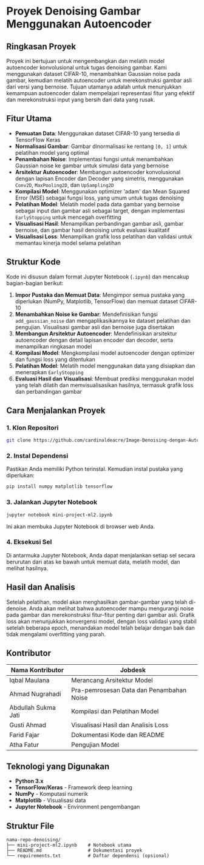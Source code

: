 # Proyek Denoising Gambar Menggunakan Autoencoder

## Ringkasan Proyek

Proyek ini bertujuan untuk mengembangkan dan melatih model autoencoder konvolusional untuk tugas denoising gambar. Kami menggunakan dataset CIFAR-10, menambahkan Gaussian noise pada gambar, kemudian melatih autoencoder untuk merekonstruksi gambar asli dari versi yang bernoise. Tujuan utamanya adalah untuk menunjukkan kemampuan autoencoder dalam mempelajari representasi fitur yang efektif dan merekonstruksi input yang bersih dari data yang rusak.

## Fitur Utama

- **Pemuatan Data**: Menggunakan dataset CIFAR-10 yang tersedia di TensorFlow Keras
- **Normalisasi Gambar**: Gambar dinormalisasi ke rentang `[0, 1]` untuk pelatihan model yang optimal
- **Penambahan Noise**: Implementasi fungsi untuk menambahkan Gaussian noise ke gambar untuk simulasi data yang bernoise
- **Arsitektur Autoencoder**: Membangun autoencoder konvolusional dengan lapisan Encoder dan Decoder yang simetris, menggunakan `Conv2D`, `MaxPooling2D`, dan `UpSampling2D`
- **Kompilasi Model**: Menggunakan optimizer 'adam' dan Mean Squared Error (MSE) sebagai fungsi loss, yang umum untuk tugas denoising
- **Pelatihan Model**: Melatih model pada data gambar yang bernoise sebagai input dan gambar asli sebagai target, dengan implementasi `EarlyStopping` untuk mencegah overfitting
- **Visualisasi Hasil**: Menampilkan perbandingan gambar asli, gambar bernoise, dan gambar hasil denoising untuk evaluasi kualitatif
- **Visualisasi Loss**: Menampilkan grafik loss pelatihan dan validasi untuk memantau kinerja model selama pelatihan

## Struktur Kode

Kode ini disusun dalam format Jupyter Notebook (`.ipynb`) dan mencakup bagian-bagian berikut:

1. **Impor Pustaka dan Memuat Data**: Mengimpor semua pustaka yang diperlukan (NumPy, Matplotlib, TensorFlow) dan memuat dataset CIFAR-10
2. **Menambahkan Noise ke Gambar**: Mendefinisikan fungsi `add_gaussian_noise` dan mengaplikasikannya ke dataset pelatihan dan pengujian. Visualisasi gambar asli dan bernoise juga disertakan
3. **Membangun Arsitektur Autoencoder**: Mendefinisikan arsitektur autoencoder dengan detail lapisan encoder dan decoder, serta menampilkan ringkasan model
4. **Kompilasi Model**: Mengkompilasi model autoencoder dengan optimizer dan fungsi loss yang ditentukan
5. **Pelatihan Model**: Melatih model menggunakan data yang disiapkan dan menerapkan `EarlyStopping`
6. **Evaluasi Hasil dan Visualisasi**: Membuat prediksi menggunakan model yang telah dilatih dan memvisualisasikan hasilnya, termasuk grafik loss dan perbandingan gambar

## Cara Menjalankan Proyek

### 1. Klon Repositori

```bash
git clone https://github.com/cardinaldeacre/Image-Denoising-dengan-Autoencoder.git
```


### 2. Instal Dependensi

Pastikan Anda memiliki Python terinstal. Kemudian instal pustaka yang diperlukan:

```bash
pip install numpy matplotlib tensorflow
```

### 3. Jalankan Jupyter Notebook

```bash
jupyter notebook mini-project-ml2.ipynb
```

Ini akan membuka Jupyter Notebook di browser web Anda.

### 4. Eksekusi Sel

Di antarmuka Jupyter Notebook, Anda dapat menjalankan setiap sel secara berurutan dari atas ke bawah untuk memuat data, melatih model, dan melihat hasilnya.

## Hasil dan Analisis

Setelah pelatihan, model akan menghasilkan gambar-gambar yang telah di-denoise. Anda akan melihat bahwa autoencoder mampu mengurangi noise pada gambar dan merekonstruksi fitur-fitur penting dari gambar asli. Grafik loss akan menunjukkan konvergensi model, dengan loss validasi yang stabil setelah beberapa epoch, menandakan model telah belajar dengan baik dan tidak mengalami overfitting yang parah.

## Kontributor

| **Nama Kontributor** | **Jobdesk** |
|----------------------|-------------|
| Iqbal Maulana | Merancang Arsitektur Model |
| Ahmad Nugrahadi | Pra-pemrosesan Data dan Penambahan Noise |
| Abdullah Sukma Jati | Kompilasi dan Pelatihan Model |
| Gusti Ahmad | Visualisasi Hasil dan Analisis Loss |
| Farid Fajar | Dokumentasi Kode dan README |
| Atha Fatur | Pengujian  Model |

## Teknologi yang Digunakan

- **Python 3.x**
- **TensorFlow/Keras** - Framework deep learning
- **NumPy** - Komputasi numerik
- **Matplotlib** - Visualisasi data
- **Jupyter Notebook** - Environment pengembangan

## Struktur File

```
nama-repo-denoising/
├── mini-project-ml2.ipynb    # Notebook utama
├── README.md                 # Dokumentasi proyek
└── requirements.txt          # Daftar dependensi (opsional)
```
